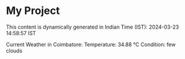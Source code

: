 # My Project

This content is dynamically generated in Indian Time (IST): 2024-03-23 14:58:57 IST


Current Weather in Coimbatore:
Temperature: 34.88 °C
Condition: few clouds
